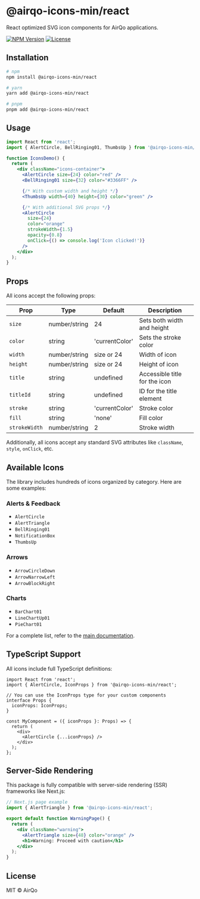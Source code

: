 # @airqo-icons-min/react

React optimized SVG icon components for AirQo applications.

[![NPM Version](https://img.shields.io/npm/v/@airqo-icons-min/react)](https://www.npmjs.com/package/@airqo-icons-min/react)
[![License](https://img.shields.io/badge/license-MIT-blue.svg)](LICENSE)

## Installation

```bash
# npm
npm install @airqo-icons-min/react

# yarn
yarn add @airqo-icons-min/react

# pnpm
pnpm add @airqo-icons-min/react
```

## Usage

```jsx
import React from 'react';
import { AlertCircle, BellRinging01, ThumbsUp } from '@airqo-icons-min/react';

function IconsDemo() {
  return (
    <div className="icons-container">
      <AlertCircle size={24} color="red" />
      <BellRinging01 size={32} color="#3366FF" />

      {/* With custom width and height */}
      <ThumbsUp width={40} height={30} color="green" />

      {/* With additional SVG props */}
      <AlertCircle
        size={24}
        color="orange"
        strokeWidth={1.5}
        opacity={0.8}
        onClick={() => console.log('Icon clicked!')}
      />
    </div>
  );
}
```

## Props

All icons accept the following props:

| Prop          | Type          | Default        | Description                   |
| ------------- | ------------- | -------------- | ----------------------------- |
| `size`        | number/string | 24             | Sets both width and height    |
| `color`       | string        | 'currentColor' | Sets the stroke color         |
| `width`       | number/string | size or 24     | Width of icon                 |
| `height`      | number/string | size or 24     | Height of icon                |
| `title`       | string        | undefined      | Accessible title for the icon |
| `titleId`     | string        | undefined      | ID for the title element      |
| `stroke`      | string        | 'currentColor' | Stroke color                  |
| `fill`        | string        | 'none'         | Fill color                    |
| `strokeWidth` | number/string | 2              | Stroke width                  |

Additionally, all icons accept any standard SVG attributes like `className`, `style`, `onClick`, etc.

## Available Icons

The library includes hundreds of icons organized by category. Here are some examples:

### Alerts & Feedback

- `AlertCircle`
- `AlertTriangle`
- `BellRinging01`
- `NotificationBox`
- `ThumbsUp`

### Arrows

- `ArrowCircleDown`
- `ArrowNarrowLeft`
- `ArrowBlockRight`

### Charts

- `BarChart01`
- `LineChartUp01`
- `PieChart01`

For a complete list, refer to the [main documentation](https://github.com/airqo-platform/airqo-icon-library-min).

## TypeScript Support

All icons include full TypeScript definitions:

```tsx
import React from 'react';
import { AlertCircle, IconProps } from '@airqo-icons-min/react';

// You can use the IconProps type for your custom components
interface Props {
  iconProps: IconProps;
}

const MyComponent = ({ iconProps }: Props) => {
  return (
    <div>
      <AlertCircle {...iconProps} />
    </div>
  );
};
```

## Server-Side Rendering

This package is fully compatible with server-side rendering (SSR) frameworks like Next.js:

```jsx
// Next.js page example
import { AlertTriangle } from '@airqo-icons-min/react';

export default function WarningPage() {
  return (
    <div className="warning">
      <AlertTriangle size={48} color="orange" />
      <h1>Warning: Proceed with caution</h1>
    </div>
  );
}
```

## License

MIT © AirQo
